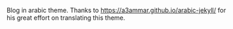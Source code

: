 Blog in arabic theme. 
Thanks to https://a3ammar.github.io/arabic-jekyll/ for his great effort on translating this theme.  
